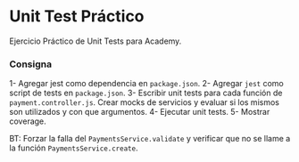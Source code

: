 # Unit Test Práctico

Ejercicio Práctico de Unit Tests para Academy.

### Consigna

1- Agregar jest como dependencia en `package.json`.
2- Agregar `jest` como script de tests en  `package.json`.
3- Escribir unit tests para cada función de `payment.controller.js`. Crear mocks de servicios y evaluar si los mismos son utilizados y con que argumentos.
4- Ejecutar unit tests.
5- Mostrar coverage.

BT: Forzar la falla del `PaymentsService.validate` y verificar que no se llame a la función `PaymentsService.create`.
